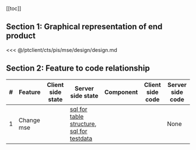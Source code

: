 [[toc]]

## Section 1: Graphical representation of end product

<<< @/ptclient/cts/pis/mse/design/design.md

## Section 2: Feature to code relationship

| #   | Feature    | Client side state | Server side state                                                                                                                                                                                                                                                                          | Component | Client side code | Server side code |
| --- | ---------- | ----------------- | ------------------------------------------------------------------------------------------------------------------------------------------------------------------------------------------------------------------------------------------------------------------------------------------ | --------- | ---------------- | ---------------- |
| 1   | Change mse |                   | [sql for table structure](https://github.com/savantcare/ptfile/blob/master/ptclient/cts/pis/mse/db/structure/sc_mse/structure-gen-on-2020-07-06.sql), [sql for testdata](https://github.com/savantcare/ptfile/blob/master/ptclient/cts/pis/mse/db/structure/sc_mse/testdata-gen-on-2020-07-06.sql) |           |                  | None             |
